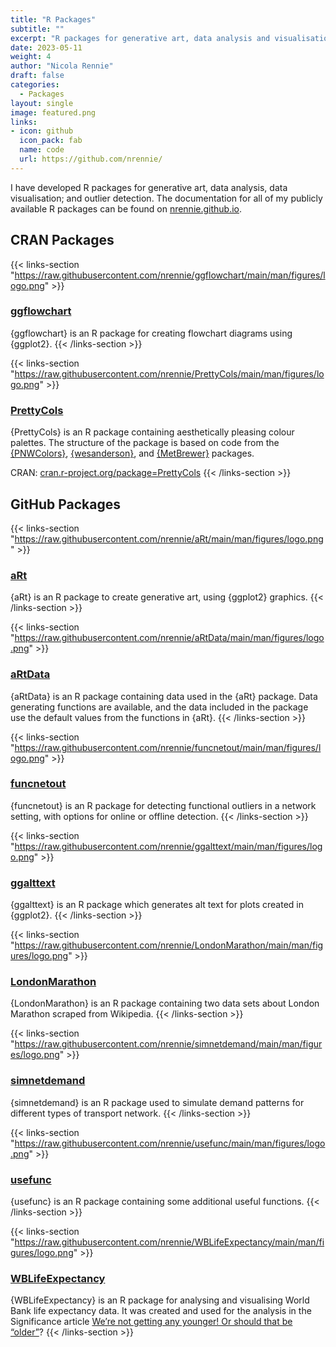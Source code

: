 ```yaml
---
title: "R Packages"
subtitle: ""
excerpt: "R packages for generative art, data analysis and visualisation; data simulation, and outlier detection."
date: 2023-05-11
weight: 4
author: "Nicola Rennie"
draft: false
categories:
  - Packages
layout: single
image: featured.png
links:
- icon: github
  icon_pack: fab
  name: code
  url: https://github.com/nrennie/
---
```


I have developed R packages for generative art, data analysis, data visualisation; and outlier detection. The documentation for all of my publicly available R packages can be found on [nrennie.github.io](https://nrennie.github.io/).

## CRAN Packages

{{< links-section "https://raw.githubusercontent.com/nrennie/ggflowchart/main/man/figures/logo.png" >}}
### [ggflowchart](https://github.com/nrennie/ggflowchart)
{ggflowchart} is an R package for creating flowchart diagrams using {ggplot2}.
{{< /links-section >}}


{{< links-section "https://raw.githubusercontent.com/nrennie/PrettyCols/main/man/figures/logo.png" >}}
### [PrettyCols](https://github.com/nrennie/PrettyCols)
{PrettyCols} is an R package containing aesthetically pleasing colour palettes. The structure of the package is based on code from the [{PNWColors}](https://github.com/jakelawlor/PNWColors), [{wesanderson}](https://github.com/karthik/wesanderson), and [{MetBrewer}](https://github.com/BlakeRMills/MetBrewer) packages.

CRAN: [cran.r-project.org/package=PrettyCols](https://cran.r-project.org/package=PrettyCols)
{{< /links-section >}}

## GitHub Packages

{{< links-section "https://raw.githubusercontent.com/nrennie/aRt/main/man/figures/logo.png" >}}
### [aRt](https://github.com/nrennie/aRt)
{aRt} is an R package to create generative art, using {ggplot2} graphics.
{{< /links-section >}}


{{< links-section "https://raw.githubusercontent.com/nrennie/aRtData/main/man/figures/logo.png" >}}
### [aRtData](https://github.com/nrennie/aRtData)
{aRtData} is an R package containing data used in the {aRt} package. Data generating functions are available, and the data included in the package use the default values from the functions in {aRt}.
{{< /links-section >}}


{{< links-section "https://raw.githubusercontent.com/nrennie/funcnetout/main/man/figures/logo.png" >}}
### [funcnetout](https://github.com/nrennie/funcnetout)
{funcnetout} is an R package for detecting functional outliers in a network setting, with options for online or offline detection.
{{< /links-section >}}


{{< links-section "https://raw.githubusercontent.com/nrennie/ggalttext/main/man/figures/logo.png" >}}
### [ggalttext](https://github.com/nrennie/ggalttext)
{ggalttext} is an R package which generates alt text for plots created in {ggplot2}.
{{< /links-section >}}


{{< links-section "https://raw.githubusercontent.com/nrennie/LondonMarathon/main/man/figures/logo.png" >}}
### [LondonMarathon](https://github.com/nrennie/LondonMarathon)
{LondonMarathon} is an R package containing two data sets about London Marathon scraped from Wikipedia.
{{< /links-section >}}


{{< links-section "https://raw.githubusercontent.com/nrennie/simnetdemand/main/man/figures/logo.png" >}}
### [simnetdemand](https://github.com/nrennie/simnetdemand)
{simnetdemand} is an R package used to simulate demand patterns for different types of transport network.
{{< /links-section >}}


{{< links-section "https://raw.githubusercontent.com/nrennie/usefunc/main/man/figures/logo.png" >}}
### [usefunc](https://github.com/nrennie/usefunc)
{usefunc} is an R package containing some additional useful functions.
{{< /links-section >}}


{{< links-section "https://raw.githubusercontent.com/nrennie/WBLifeExpectancy/main/man/figures/logo.png" >}}
### [WBLifeExpectancy](https://github.com/nrennie/WBLifeExpectancy)
{WBLifeExpectancy} is an R package for analysing and visualising World Bank life expectancy data. It was created and used for the analysis in the Significance article [We’re not getting any younger! Or should that be “older”](https://www.significancemagazine.com/science/723-we-re-not-getting-any-younger-or-should-that-be-older)?
{{< /links-section >}}

